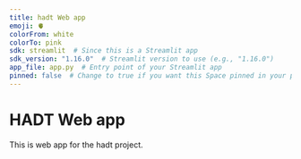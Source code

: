 ```yaml
---
title: hadt Web app
emoji: 🫀
colorFrom: white
colorTo: pink
sdk: streamlit  # Since this is a Streamlit app
sdk_version: "1.16.0"  # Streamlit version to use (e.g., "1.16.0")
app_file: app.py  # Entry point of your Streamlit app
pinned: false  # Change to true if you want this Space pinned in your profile
---
```


# HADT Web app

This is web app for the hadt project.